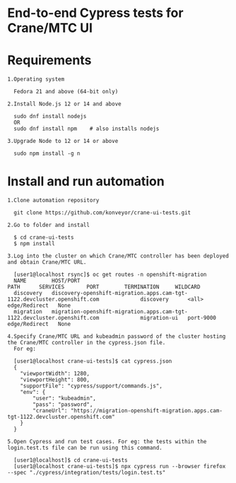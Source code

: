 # End-to-end Cypress tests for Crane/MTC UI

# Requirements

    1.Operating system

      Fedora 21 and above (64-bit only)

    2.Install Node.js 12 or 14 and above

      sudo dnf install nodejs
      OR
      sudo dnf install npm    # also installs nodejs

    3.Upgrade Node to 12 or 14 or above

      sudo npm install -g n

# Install and run automation
    1.Clone automation repository

      git clone https://github.com/konveyor/crane-ui-tests.git

    2.Go to folder and install

      $ cd crane-ui-tests
      $ npm install
    
    3.Log into the cluster on which Crane/MTC controller has been deployed and obtain Crane/MTC URL.

      [user1@localhost rsync]$ oc get routes -n openshift-migration
      NAME        HOST/PORT                                                                          PATH      SERVICES       PORT        TERMINATION     WILDCARD
      discovery   discovery-openshift-migration.apps.cam-tgt-1122.devcluster.openshift.com             discovery      <all>       edge/Redirect   None
      migration   migration-openshift-migration.apps.cam-tgt-1122.devcluster.openshift.com             migration-ui   port-9000   edge/Redirect   None

    4.Specify Crane/MTC URL and kubeadmin password of the cluster hosting the Crane/MTC controller in the cypress.json file.
      For eg:

      [user1@localhost crane-ui-tests]$ cat cypress.json
      {
        "viewportWidth": 1280,
        "viewportHeight": 800,
        "supportFile": "cypress/support/commands.js",
        "env": {
            "user": "kubeadmin",
            "pass": "password",
            "craneUrl": "https://migration-openshift-migration.apps.cam-tgt-1122.devcluster.openshift.com"
        }
      }
  
    5.Open Cypress and run test cases. For eg: the tests within the login.test.ts file can be run using this command.

      [user1@localhost]$ cd crane-ui-tests
      [user1@localhost crane-ui-tests]$ npx cypress run --browser firefox --spec "./cypress/integration/tests/login.test.ts"
